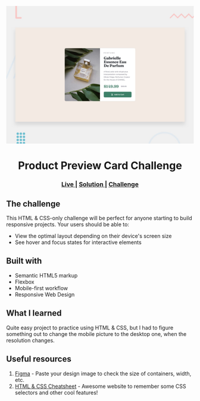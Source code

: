 ![Design preview for the Product preview card component coding challenge](./design/desktop-preview.jpg)

<h1 align="center">Product Preview Card Challenge</h1>

<div align="center">
    <h3>
    <a href="https://matheuskrieck.github.io/product-preview-card-component/" target="_blank" color="white">
      Live
    </a>
    <span> | </span>
    <a href="https://www.frontendmentor.io/solutions/product-preview-card-content-Du1DMwEOiX" target="_blank" color="white">
      Solution
    </a>
    <span> | </span>
    <a href="https://www.frontendmentor.io/challenges/product-preview-card-component-GO7UmttRfa" target="_blank" color="white">
      Challenge
    </a>
    </h3>
</div>

## The challenge

This HTML & CSS-only challenge will be perfect for anyone starting to build responsive projects.
Your users should be able to:
- View the optimal layout depending on their device's screen size
- See hover and focus states for interactive elements

## Built with 

- Semantic HTML5 markup
- Flexbox
- Mobile-first workflow
- Responsive Web Design

## What I learned
Quite easy project to practice using HTML & CSS, but I had to figure something out to change the mobile picture to the desktop one, when the resolution changes.

## Useful resources

1. [Figma](https://www.figma.com/) - Paste your design image to check the size of containers, width, etc.
2. [HTML & CSS Cheatsheet](https://htmlcheatsheet.com/css/) - Awesome website to remember some CSS selectors and other cool features!
